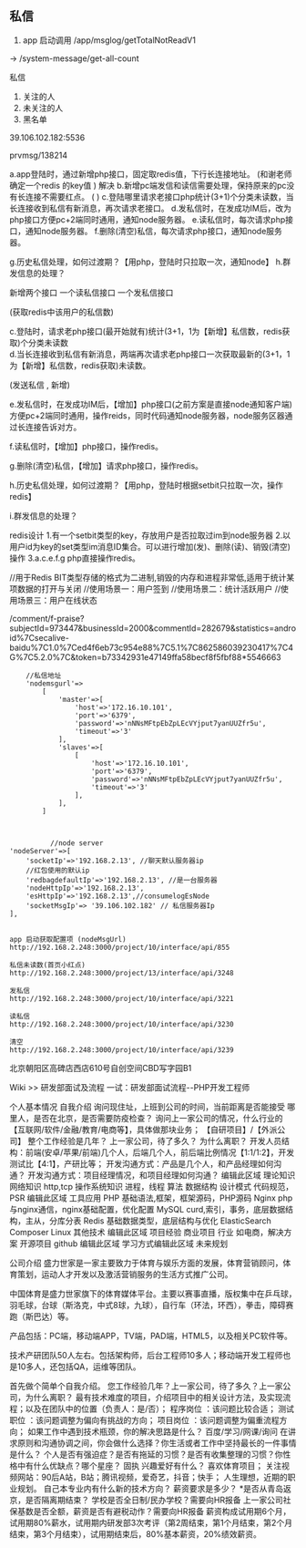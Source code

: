 ## 私信

1. app 启动调用
/app/msglog/getTotalNotReadV1   

-> /system-message/get-all-count


私信

1. 关注的人
2. 未关注的人
3. 黑名单



39.106.102.182:5536


prvmsg/138214


a.app登陆时，通过新增php接口，固定取redis值，下行长连接地址。  (和谢老师确定一个redis 的key值 ) 解决
b.新增pc端发信和读信需要处理，保持原来的pc没有长连接不需要红点。 ( )
c.登陆哪里请求老接口php统计(3+1)个分类未读数，当长连接收到私信有新消息，再次请求老接口。
d.发私信时，在发成功IM后，改为php接口方便pc+2端同时通用，通知node服务器。
e.读私信时，每次请求php接口，通知node服务器。
f.删除(清空)私信，每次请求php接口，通知node服务器。

g.历史私信处理，如何过渡期？【用php，登陆时只拉取一次，通知node】
h.群发信息的处理？


新增两个接口 一个读私信接口 一个发私信接口


(获取redis中该用户的私信数)

c.登陆时，请求老php接口(最开始就有)统计(3+1，1为【新增】私信数，redis获取)个分类未读数  
d.当长连接收到私信有新消息，两端再次请求老php接口一次获取最新的(3+1，1为【新增】私信数，redis获取)未读数。

(发送私信 , 新增)

e.发私信时，在发成功IM后，【增加】php接口(之前方案是直接node通知客户端)方便pc+2端同时通用，操作reids，同时代码通知node服务器，node服务区器通过长连接告诉对方。


f.读私信时，【增加】php接口，操作redis。

g.删除(清空)私信，【增加】请求php接口，操作redis。


h.历史私信处理，如何过渡期？【用php，登陆时根据setbit只拉取一次，操作redis】

i.群发信息的处理？

redis设计
1.有一个setbit类型的key，存放用户是否拉取过im到node服务器
2.以用户id为key的set类型im消息ID集合。可以进行增加(发)、删除(读)、销毁(清空)操作
3.a.c.e.f.g php直接操作redis。



//用于Redis BIT类型存储的格式为二进制,销毁的内存和进程非常低,适用于统计某项数据的打开与关闭
//使用场景一：用户签到
//使用场景二：统计活跃用户
//使用场景三：用户在线状态


/comment/f-praise?subjectId=973447&businessId=2000&commentId=282679&statistics=android%7Csecalive-baidu%7C1.0%7Ced4f6eb73c954e88%7C5.1%7C862586039230417%7C4G%7C5.2.0%7C&token=b73342931e47149ffa58becf8f5fbf88*5546663


  
        //私信地址
        'nodemsgurl'=>
            [
                'master'=>[
                    'host'=>'172.16.10.101',
                    'port'=>'6379',
                    'password'=>'nNNsMFtpEbZpLEcVYjput7yanUUZfr5u',
                    'timeout'=>'3'
                ],
                'slaves'=>[
                    [
                        'host'=>'172.16.10.101',
                        'port'=>'6379',
                        'password'=>'nNNsMFtpEbZpLEcVYjput7yanUUZfr5u',
                        'timeout'=>'3'
                    ],
                ],
            ]



              //node server
    'nodeServer'=>[
        'socketIp'=>'192.168.2.13', //聊天默认服务器ip
        //红包使用的默认ip
        'redbagdefaultIp'=>'192.168.2.13', //是一台服务器
        'nodeHttpIp'=>'192.168.2.13',
        'esHttpIp'=>'192.168.2.13',//consumelogEsNode
        'socketMsgIp'=> '39.106.102.182' // 私信服务器Ip
    ],


    app 启动获取配置项 (nodeMsgUrl)
    http://192.168.2.248:3000/project/10/interface/api/855

    私信未读数(首页小红点)
    http://192.168.2.248:3000/project/13/interface/api/3248

    发私信
    http://192.168.2.248:3000/project/10/interface/api/3221

    读私信
    http://192.168.2.248:3000/project/10/interface/api/3230

    清空
    http://192.168.2.248:3000/project/10/interface/api/3239


北京朝阳区高碑店西店610号自创空间CBD写字园B1 

Wiki >> 研发部面试及流程
一试：研发部面试流程--PHP开发工程师

个人基本情况
自我介绍
询问现住址，上班到公司的时间，当前距离是否能接受
哪里人，是否在北京，是否需要防疫检查？
询问上一家公司的情况，什么行业的【互联网/软件/金融/教育/电商等】，具体做那块业务；
【自研项目】/【外派公司】
整个工作经验是几年？
上一家公司，待了多久？ 为什么离职？
开发人员结构：前端(安卓/苹果/前端)几个人，后端几个人，前后端比例情况【1:1/1:2】，开发测试比【4:1】，产研比等；
开发沟通方式：产品是几个人，和产品经理如何沟通？
开发沟通方式：项目经理情况，和项目经理如何沟通？
编辑此区域
理论知识
网络知识 http,tcp
操作系统知识 进程，线程
算法
数据结构
设计模式
代码规范，PSR
编辑此区域
工具应用
PHP 基础语法,框架，框架源码，PHP源码
Nginx php与nginx通信，nginx基础配置，优化配置
MySQL curd,索引，事务，底层数据结构，主从，分库分表
Redis 基础数据类型，底层结构与优化
ElasticSearch
Composer
Linux
其他技术
编辑此区域
项目经验
商业项目 行业 如电商，解决方案
开源项目 github
编辑此区域
学习方式编辑此区域
未来规划

公司介绍
盛力世家是一家主要致力于体育与娱乐方面的发展，体育营销顾问，体育策划，运动人才开发以及激活营销服务的生活方式推广公司。

中国体育是盛力世家旗下的体育媒体平台。主要以赛事直播，版权集中在乒乓球，羽毛球，台球（斯洛克，中式8球，九球），自行车（环法，环西），拳击，障碍赛跑（斯巴达）等。

产品包括：PC端，移动端APP，TV端，PAD端，HTML5，以及相关PC软件等。

技术产研团队50人左右。包括架构师，后台工程师10多人；移动端开发工程师也是10多人，还包括QA，运维等团队。




首先做个简单个自我介绍。
您工作经验几年？上一家公司，待了多久？上一家公司，为什么离职？
最有技术难度的项目，介绍项目中的相关设计方法，及实现流程；以及在团队中的位置（负责人：是/否）；
程序岗位 ：该问题比较合适；
测试职位 ：该问题调整为偏向有挑战的方向；
项目岗位 ：该问题调整为偏重流程方向；
如果工作中遇到技术瓶颈，你的解决思路是什么？
百度/学习/网课/询问
在讲求原则和沟通协调之间，你会做什么选择？你生活或者工作中坚持最长的一件事情是什么？
个人是否有强迫症？是否有拖延的习惯？是否有收集整理的习惯？你性格中有什么优缺点？哪个星座？
固执
兴趣爱好有什么？
喜欢体育项目；
关注视频网站：90后A站，B站；腾讯视频，爱奇艺，抖音；快手；
人生理想，近期的职业规划。
自己本专业内有什么新的技术方向？
薪资要求是多少？
*是否从青岛返京，是否隔离期结束？
学校是否全日制/民办学校？需要向HR报备
上一家公司社保基数是否全额，薪资是否有避税动作？需要向HR报备
薪资构成试用期6个月，试用期80%薪水，试用期内研发部3次考评（第2周结束，第1个月结束，第2个月结束，第3个月结束），试用期结束后，80%基本薪资，20%绩效薪资。


